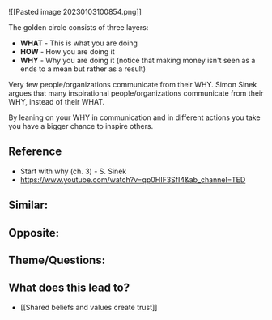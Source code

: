 ![[Pasted image 20230103100854.png]]

The golden circle consists of three layers:

- **WHAT** - This is what you are doing
- **HOW** - How you are doing it
- **WHY** - Why you are doing it (notice that making money isn't seen as a ends to a mean but rather as a result)

Very few people/organizations communicate from their WHY. Simon Sinek argues that many inspirational people/organizations communicate from their WHY, instead of their WHAT.

By leaning on your WHY in communication and in different actions you take you have a bigger chance to inspire others.

## Reference 
- Start with why (ch. 3) - S. Sinek
- https://www.youtube.com/watch?v=qp0HIF3SfI4&ab_channel=TED

## Similar:

## Opposite: 

## Theme/Questions:

## What does this lead to?
- [[Shared beliefs and values create trust]]


